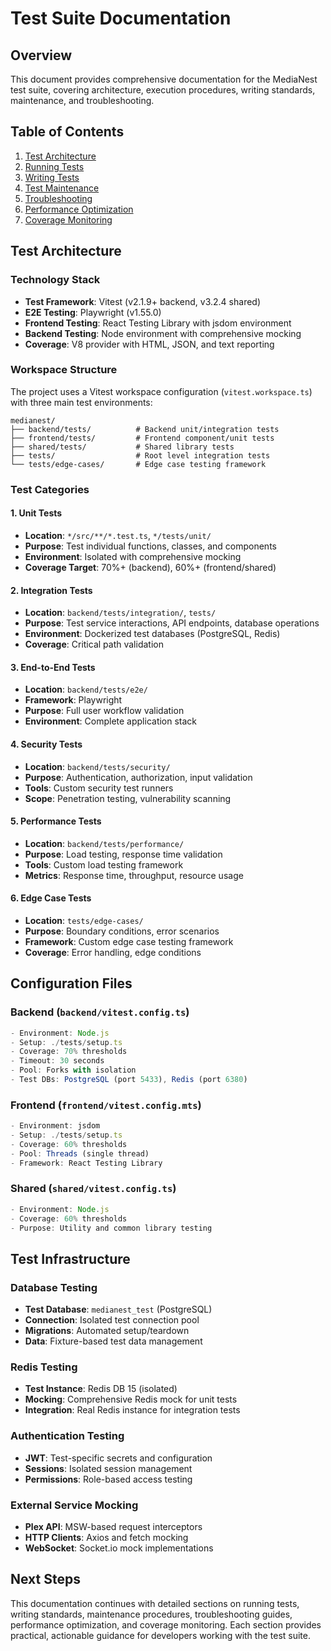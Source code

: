 # Test Suite Documentation

## Overview
This document provides comprehensive documentation for the MediaNest test suite, covering architecture, execution procedures, writing standards, maintenance, and troubleshooting.

## Table of Contents
1. [Test Architecture](#test-architecture)
2. [Running Tests](#running-tests)
3. [Writing Tests](#writing-tests)
4. [Test Maintenance](#test-maintenance)
5. [Troubleshooting](#troubleshooting)
6. [Performance Optimization](#performance-optimization)
7. [Coverage Monitoring](#coverage-monitoring)

## Test Architecture

### Technology Stack
- **Test Framework**: Vitest (v2.1.9+ backend, v3.2.4 shared)
- **E2E Testing**: Playwright (v1.55.0)
- **Frontend Testing**: React Testing Library with jsdom environment
- **Backend Testing**: Node environment with comprehensive mocking
- **Coverage**: V8 provider with HTML, JSON, and text reporting

### Workspace Structure
The project uses a Vitest workspace configuration (`vitest.workspace.ts`) with three main test environments:

```
medianest/
├── backend/tests/          # Backend unit/integration tests
├── frontend/tests/         # Frontend component/unit tests  
├── shared/tests/           # Shared library tests
├── tests/                  # Root level integration tests
└── tests/edge-cases/       # Edge case testing framework
```

### Test Categories

#### 1. Unit Tests
- **Location**: `*/src/**/*.test.ts`, `*/tests/unit/`
- **Purpose**: Test individual functions, classes, and components
- **Environment**: Isolated with comprehensive mocking
- **Coverage Target**: 70%+ (backend), 60%+ (frontend/shared)

#### 2. Integration Tests  
- **Location**: `backend/tests/integration/`, `tests/`
- **Purpose**: Test service interactions, API endpoints, database operations
- **Environment**: Dockerized test databases (PostgreSQL, Redis)
- **Coverage**: Critical path validation

#### 3. End-to-End Tests
- **Location**: `backend/tests/e2e/`
- **Framework**: Playwright
- **Purpose**: Full user workflow validation
- **Environment**: Complete application stack

#### 4. Security Tests
- **Location**: `backend/tests/security/`
- **Purpose**: Authentication, authorization, input validation
- **Tools**: Custom security test runners
- **Scope**: Penetration testing, vulnerability scanning

#### 5. Performance Tests
- **Location**: `backend/tests/performance/`
- **Purpose**: Load testing, response time validation
- **Tools**: Custom load testing framework
- **Metrics**: Response time, throughput, resource usage

#### 6. Edge Case Tests
- **Location**: `tests/edge-cases/`
- **Purpose**: Boundary conditions, error scenarios
- **Framework**: Custom edge case testing framework
- **Coverage**: Error handling, edge conditions

## Configuration Files

### Backend (`backend/vitest.config.ts`)
```typescript
- Environment: Node.js
- Setup: ./tests/setup.ts
- Coverage: 70% thresholds
- Timeout: 30 seconds
- Pool: Forks with isolation
- Test DBs: PostgreSQL (port 5433), Redis (port 6380)
```

### Frontend (`frontend/vitest.config.mts`)
```typescript  
- Environment: jsdom
- Setup: ./tests/setup.ts
- Coverage: 60% thresholds
- Pool: Threads (single thread)
- Framework: React Testing Library
```

### Shared (`shared/vitest.config.ts`)
```typescript
- Environment: Node.js
- Coverage: 60% thresholds
- Purpose: Utility and common library testing
```

## Test Infrastructure

### Database Testing
- **Test Database**: `medianest_test` (PostgreSQL)
- **Connection**: Isolated test connection pool
- **Migrations**: Automated setup/teardown
- **Data**: Fixture-based test data management

### Redis Testing  
- **Test Instance**: Redis DB 15 (isolated)
- **Mocking**: Comprehensive Redis mock for unit tests
- **Integration**: Real Redis instance for integration tests

### Authentication Testing
- **JWT**: Test-specific secrets and configuration
- **Sessions**: Isolated session management
- **Permissions**: Role-based access testing

### External Service Mocking
- **Plex API**: MSW-based request interceptors
- **HTTP Clients**: Axios and fetch mocking
- **WebSocket**: Socket.io mock implementations

## Next Steps
This documentation continues with detailed sections on running tests, writing standards, maintenance procedures, troubleshooting guides, performance optimization, and coverage monitoring. Each section provides practical, actionable guidance for developers working with the test suite.